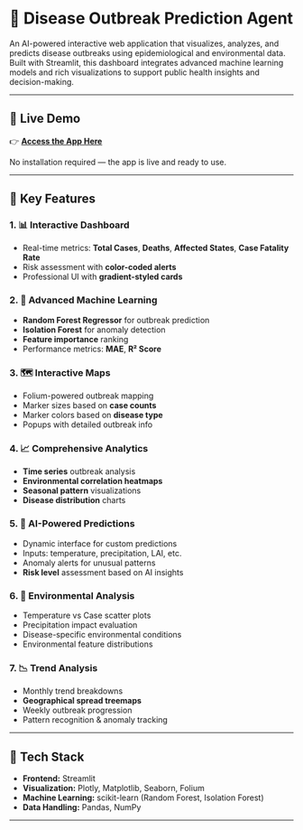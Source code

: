 # 🦠 Disease Outbreak Prediction Agent

An AI-powered interactive web application that visualizes, analyzes, and predicts disease outbreaks using epidemiological and environmental data. Built with Streamlit, this dashboard integrates advanced machine learning models and rich visualizations to support public health insights and decision-making.

---

## 🔗 Live Demo

👉 **[Access the App Here](https://disease-agent.streamlit.app/)**

No installation required — the app is live and ready to use.

---

## 🔑 Key Features

### 1. 📊 Interactive Dashboard
- Real-time metrics: **Total Cases**, **Deaths**, **Affected States**, **Case Fatality Rate**
- Risk assessment with **color-coded alerts**
- Professional UI with **gradient-styled cards**

### 2. 🤖 Advanced Machine Learning
- **Random Forest Regressor** for outbreak prediction
- **Isolation Forest** for anomaly detection
- **Feature importance** ranking
- Performance metrics: **MAE**, **R² Score**

### 3. 🗺️ Interactive Maps
- Folium-powered outbreak mapping
- Marker sizes based on **case counts**
- Marker colors based on **disease type**
- Popups with detailed outbreak info

### 4. 📈 Comprehensive Analytics
- **Time series** outbreak analysis
- **Environmental correlation heatmaps**
- **Seasonal pattern** visualizations
- **Disease distribution** charts

### 5. 🧠 AI-Powered Predictions
- Dynamic interface for custom predictions
- Inputs: temperature, precipitation, LAI, etc.
- Anomaly alerts for unusual patterns
- **Risk level** assessment based on AI insights

### 6. 🌱 Environmental Analysis
- Temperature vs Case scatter plots
- Precipitation impact evaluation
- Disease-specific environmental conditions
- Environmental feature distributions

### 7. 📉 Trend Analysis
- Monthly trend breakdowns
- **Geographical spread treemaps**
- Weekly outbreak progression
- Pattern recognition & anomaly tracking

---

## 🧰 Tech Stack

- **Frontend:** Streamlit
- **Visualization:** Plotly, Matplotlib, Seaborn, Folium
- **Machine Learning:** scikit-learn (Random Forest, Isolation Forest)
- **Data Handling:** Pandas, NumPy

---
